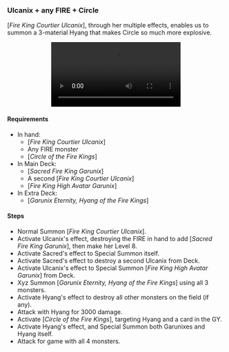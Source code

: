 ### Ulcanix + any FIRE + Circle

[_Fire King Courtier Ulcanix_], through her multiple effects, enables us to summon a 3-material Hyang that makes Circle so much more explosive.

<center>
<video controls>
  <source src="otks/ulcanix-circle.mp4" type="video/mp4">
  Your browser does not support the MP4 format, or the &lt;video&gt; tag.
</video>
</center>

#### Requirements
- In hand:
    - [_Fire King Courtier Ulcanix_]
    - Any FIRE monster
    - [_Circle of the Fire Kings_]
- In Main Deck:
    - [_Sacred Fire King Garunix_]
    - A second [_Fire King Courtier Ulcanix_]
    - [_Fire King High Avatar Garunix_]
- In Extra Deck:
    - [_Garunix Eternity, Hyang of the Fire Kings_]

#### Steps
- Normal Summon [_Fire King Courtier Ulcanix_].
- Activate Ulcanix's effect, destroying the FIRE in hand to add [_Sacred Fire King Garunix_], then make her Level 8.
- Activate Sacred's effect to Special Summon itself.
- Activate Sacred's effect to destroy a second Ulcanix from Deck.
- Activate Ulcanix's effect to Special Summon [_Fire King High Avatar Garunix_] from Deck.
- Xyz Summon [_Garunix Eternity, Hyang of the Fire Kings_] using all 3 monsters.
- Activate Hyang's effect to destroy all other monsters on the field (if any).
- Attack with Hyang for 3000 damage.
- Activate [_Circle of the Fire Kings_], targeting Hyang and a card in the GY.
- Activate Hyang's effect, and Special Summon both Garunixes and Hyang itself.
- Attack for game with all 4 monsters.